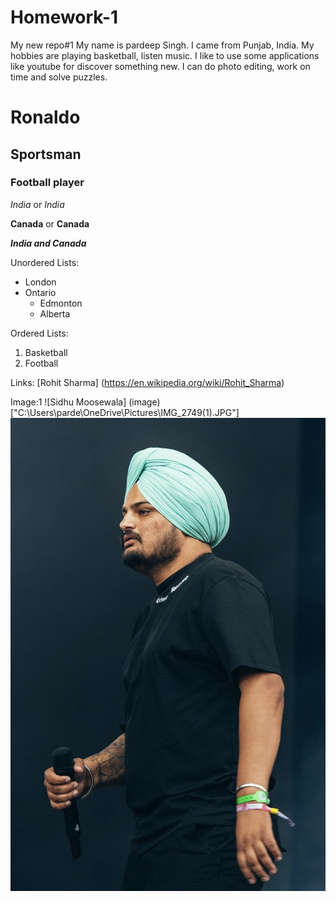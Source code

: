 # Homework-1
My new repo#1
My name is pardeep Singh. I came from Punjab, India. 
My hobbies are playing basketball, listen music.
I like to use some applications like youtube for discover something new.
I can do photo editing, work on time and solve puzzles.

# Ronaldo
## Sportsman
### Football player

*India* or _India_

**Canada** or __Canada__

***India and Canada***

Unordered Lists:
- London
- Ontario
  - Edmonton
  - Alberta

Ordered Lists:
1. Basketball
2. Football

Links: [Rohit Sharma] (https://en.wikipedia.org/wiki/Rohit_Sharma)

Image:1 ![Sidhu Moosewala] (image)["C:\Users\parde\OneDrive\Pictures\IMG_2749(1).JPG"]
![alt text](IMG_2749(1).JPG)